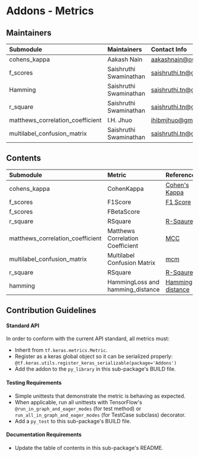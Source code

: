 # Addons - Metrics

## Maintainers
| Submodule  | Maintainers  | Contact Info   |
|:---------- |:------------- |:--------------|
|  cohens_kappa| Aakash Nain   |  aakashnain@outlook.com|
|  f_scores| Saishruthi Swaminathan | saishruthi.tn@gmail.com|
|  Hamming | Saishruthi Swaminathan | saishruthi.tn@gmail.com|
|  r_square| Saishruthi Swaminathan| saishruthi.tn@gmail.com|
|  matthews_correlation_coefficient | I.H. Jhuo | ihibmjhuo@gmail.com|
|  multilabel_confusion_matrix | Saishruthi Swaminathan | saishruthi.tn@gmail.com|

## Contents
| Submodule | Metric  | Reference                               |
|:----------------------- |:-------------------|:---------------|
| cohens_kappa| CohenKappa|[Cohen's Kappa](https://en.wikipedia.org/wiki/Cohen%27s_kappa)|
| f_scores| F1Score | [F1 Score](https://en.wikipedia.org/wiki/F1_score)|
| f_scores| FBetaScore | |
| r_square| RSquare|[R-Sqaure](https://en.wikipedia.org/wiki/Coefficient_of_determination)|
| matthews_correlation_coefficient | Matthews Correlation Coefficient | [MCC](https://en.wikipedia.org/wiki/Matthews_correlation_coefficient)|
| multilabel_confusion_matrix | Multilabel Confusion Matrix | [mcm](https://en.wikipedia.org/wiki/Confusion_matrix)|
| r_square| RSquare|[R-Sqaure](https://en.wikipedia.org/wiki/Coefficient_of_determination)|
| hamming | HammingLoss and hamming_distance | [Hamming distance](https://en.wikipedia.org/wiki/Hamming_distance)|

## Contribution Guidelines
#### Standard API
In order to conform with the current API standard, all metrics
must:
 * Inherit from `tf.keras.metrics.Metric`.
 * Register as a keras global object so it can be serialized properly: `@tf.keras.utils.register_keras_serializable(package='Addons')`
 * Add the addon to the `py_library` in this sub-package's BUILD file.

#### Testing Requirements
 * Simple unittests that demonstrate the metric is behaving as expected.
 * When applicable, run all unittests with TensorFlow's
   `@run_in_graph_and_eager_modes` (for test method)
   or `run_all_in_graph_and_eager_modes` (for TestCase subclass)
   decorator.
 * Add a `py_test` to this sub-package's BUILD file.

#### Documentation Requirements
 * Update the table of contents in this sub-package's README.
